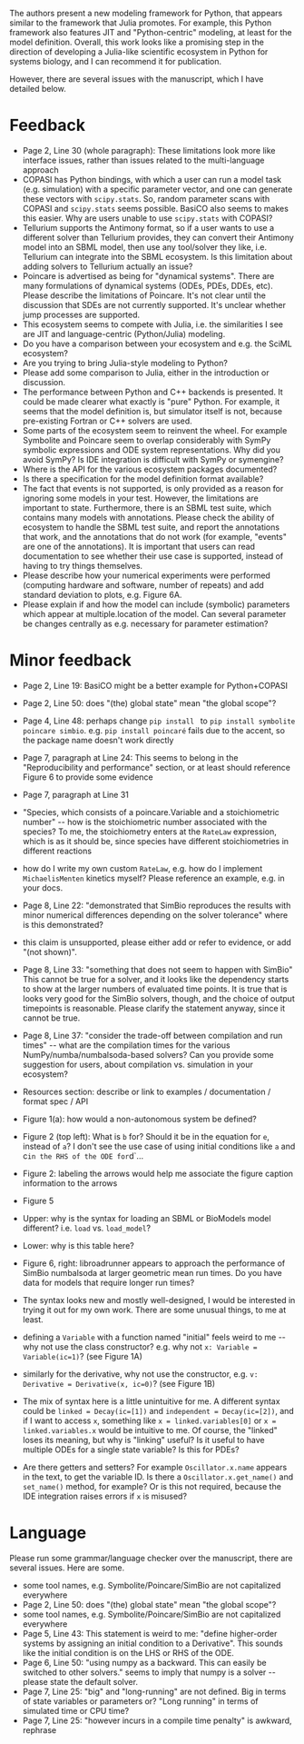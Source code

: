 The authors present a new modeling framework for Python, that appears similar to the framework that Julia promotes. For example, this Python framework also features JIT and "Python-centric" modeling, at least for the model definition. Overall, this work looks like a promising step in the direction of developing a Julia-like scientific ecosystem in Python for systems biology, and I can recommend it for publication.

However, there are several issues with the manuscript, which I have detailed below.

# Feedback
- Page 2, Line 30 (whole paragraph): These limitations look more like interface issues, rather than issues related to the multi-language approach
 - COPASI has Python bindings, with which a user can run a model task (e.g. simulation) with a specific parameter vector, and one can generate these vectors with `scipy.stats`. So, random parameter scans with COPASI and `scipy.stats` seems possible. BasiCO also seems to makes this easier. Why are users unable to use `scipy.stats` with COPASI?
 - Tellurium supports the Antimony format, so if a user wants to use a different solver than Tellurium provides, they can convert their Antimony model into an SBML model, then use any tool/solver they like, i.e. Tellurium can integrate into the SBML ecosystem. Is this limitation about adding solvers to Tellurium actually an issue?
- Poincare is advertised as being for "dynamical systems". There are many formulations of dynamical systems (ODEs, PDEs, DDEs, etc). Please describe the limitations of Poincare. It's not clear until the discussion that SDEs are not currently supported. It's unclear whether jump processes are supported.
- This ecosystem seems to compete with Julia, i.e. the similarities I see are JIT and language-centric (Python/Julia) modeling.
 - Do you have a comparison between your ecosystem and e.g. the SciML ecosystem?
 - Are you trying to bring Julia-style modeling to Python?
 - Please add some comparison to Julia, either in the introduction or discussion.
- The performance between Python and C++ backends is presented. It could be made clearer what exactly is "pure" Python. For example, it seems that the model definition is, but simulator itself is not, because pre-existing Fortran or C++ solvers are used.
- Some parts of the ecosystem seem to reinvent the wheel. For example Symbolite and Poincare seem to overlap considerably with SymPy symbolic expressions and ODE system representations. Why did you avoid SymPy? Is IDE integration is difficult with SymPy or symengine?
- Where is the API for the various ecosystem packages documented?
- Is there a specification for the model definition format available?
- The fact that events is not supported, is only provided as a reason for ignoring some models in your test. However, the limitations are important to state. Furthermore, there is an SBML test suite, which contains many models with annotations. Please check the ability of ecosystem to handle the SBML test suite, and report the annotations that work, and the annotations that do not work (for example, "events" are one of the annotations). It is important that users can read documentation to see whether their use case is supported, instead of having to try things themselves.
- Please describe how your numerical experiments were performed (computing hardware and software, number of repeats) and add standard deviation to plots, e.g. Figure 6A.
- Please explain if and how the model can include (symbolic) parameters which appear at multiple.location of the model. Can several parameter be changes centrally as e.g. necessary for parameter estimation?

# Minor feedback
- Page 2, Line 19: BasiCO might be a better example for Python+COPASI
- Page 2, Line 50: does "(the) global state" mean "the global scope"?
- Page 4, Line 48: perhaps change `pip install ` to `pip install symbolite poincare simbio`. e.g. `pip install poincaré` fails due to the accent, so the package name doesn't work directly
- Page 7, paragraph at Line 24: This seems to belong in the "Reproducibility and performance" section, or at least should reference Figure 6 to provide some evidence
- Page 7, paragraph at Line 31
 - "Species, which consists of a poincare.Variable and a stoichiometric number" -- how is the stoichiometric number associated with the species? To me, the stoichiometry enters at the `RateLaw` expression, which is as it should be, since species have different stoichiometries in different reactions
 - how do I write my own custom `RateLaw`, e.g. how do I implement `MichaelisMenten` kinetics myself? Please reference an example, e.g. in your docs.
- Page 8, Line 22: "demonstrated that SimBio reproduces the results with minor numerical differences depending on the solver tolerance" where is this demonstrated?
 - this claim is unsupported, please either add or refer to evidence, or add "(not shown)".
- Page 8, Line 33: "something that does not seem to happen with SimBio" This cannot be true for a solver, and it looks like the dependency starts to show at the larger numbers of evaluated time points. It is true that is looks very good for the SimBio solvers, though, and the choice of output timepoints is reasonable. Please clarify the statement anyway, since it cannot be true.
- Page 8, Line 37: "consider the trade-off between compilation and run times" -- what are the compilation times for the various NumPy/numba/numbalsoda-based solvers? Can you provide some suggestion for users, about compilation vs. simulation in your ecosystem?
- Resources section: describe or link to examples / documentation / format spec / API
- Figure 1(a): how would a non-autonomous system be defined?
- Figure 2 (top left): What is `b` for? Should it be in the equation for `e`, instead of `a`? I don't see the use case of using initial conditions like `a` and c` in the RHS of the ODE for `d`...
- Figure 2: labeling the arrows would help me associate the figure caption information to the arrows
- Figure 5
 - Upper: why is the syntax for loading an SBML or BioModels model different? i.e. `load` vs. `load_model`?
 - Lower: why is this table here?
- Figure 6, right: libroadrunner appears to approach the performance of SimBio numbalsoda at larger geometric mean run times. Do you have data for models that require longer run times?

- The syntax looks new and mostly well-designed, I would be interested in trying it out for my own work. There are some unusual things, to me at least.
 - defining a `Variable` with a function named "initial" feels weird to me -- why not use the class constructor? e.g. why not `x: Variable = Variable(ic=1)`? (see Figure 1A)
 - similarly for the derivative, why not use the constructor, e.g. `v: Derivative = Derivative(x, ic=0)`? (see Figure 1B)
 - The mix of syntax here is a little unintuitive for me. A different syntax could be `linked = Decay(ic=[1])` and `independent = Decay(ic=[2])`, and if I want to access `x`, something like `x = linked.variables[0]` or `x = linked.variables.x` would be intuitive to me. Of course, the "linked" loses its meaning, but why is "linking" useful? Is it useful to have multiple ODEs for a single state variable? Is this for PDEs?
 - Are there getters and setters? For example `Oscillator.x.name` appears in the text, to get the variable ID. Is there a `Oscillator.x.get_name()` and `set_name()` method, for example? Or is this not required, because the IDE integration raises errors if `x` is misused?

# Language
Please run some grammar/language checker over the manuscript, there are several issues. Here are some.
- some tool names, e.g. Symbolite/Poincare/SimBio are not capitalized everywhere
- Page 2, Line 50: does "(the) global state" mean "the global scope"?
- some tool names, e.g. Symbolite/Poincare/SimBio are not capitalized everywhere
- Page 5, Line 43: This statement is weird to me: "define higher-order systems by assigning an initial condition to a Derivative". This sounds like the initial condition is on the LHS or RHS of the ODE.
- Page 6, Line 50: "using numpy as a backward. This can easily be switched to other solvers." seems to imply that numpy is a solver -- please state the default solver.
- Page 7, Line 25: "big" and "long-running" are not defined. Big in terms of state variables or parameters or? "Long running" in terms of simulated time or CPU time?
- Page 7, Line 25: "however incurs in a compile time penalty" is awkward, rephrase
